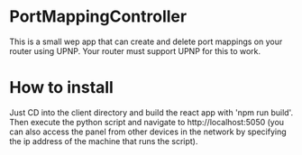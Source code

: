 # PortMappingController
This is a small wep app that can create and delete port mappings on your router using UPNP.
Your router must support UPNP for this to work.

# How to install
Just CD into the client directory and build the react app with 'npm run build'.
Then execute the python script and navigate to http://localhost:5050 (you can also access the panel from other devices in the network by specifying the ip address of the machine that runs the script).